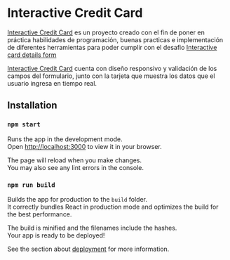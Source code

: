 # Interactive Credit Card 

[Interactive Credit Card](https://julicodev-inteactive-card.netlify.app/) es un proyecto creado con el fin de poner en práctica habilidades de programación, buenas practicas e implementación de diferentes herramientas para poder cumplir con el desafio [Interactive card details form](https://www.frontendmentor.io/challenges/interactive-card-details-form-XpS8cKZDWw)

[Interactive Credit Card](https://julicodev-inteactive-card.netlify.app/) cuenta con diseño responsivo y validación de los campos del formulario, junto con la tarjeta que muestra los datos que el usuario ingresa en tiempo real.


## Installation

### `npm start`

Runs the app in the development mode.\
Open [http://localhost:3000](http://localhost:3000) to view it in your browser.

The page will reload when you make changes.\
You may also see any lint errors in the console.

### `npm run build`

Builds the app for production to the `build` folder.\
It correctly bundles React in production mode and optimizes the build for the best performance.

The build is minified and the filenames include the hashes.\
Your app is ready to be deployed!

See the section about [deployment](https://facebook.github.io/create-react-app/docs/deployment) for more information.

